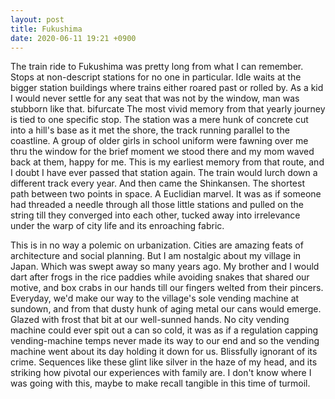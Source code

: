 ```yaml
---
layout: post
title: Fukushima
date: 2020-06-11 19:21 +0900
---
```

The train ride to Fukushima was pretty long from what I can remember. Stops at non-descript stations for no one in particular. Idle waits at the bigger station buildings where trains either roared past or rolled by. As a kid I would never settle for any seat that was not by the window, man was stubborn like that.
bifurcate
The most vivid memory from that yearly journey is tied to one specific stop. The station was a mere hunk of concrete cut into a hill's base as it met the shore, the track running parallel to the coastline. A group of older girls in school uniform were fawning over me thru the window for the brief moment we stood there and my mom waved back at them, happy for me. This is my earliest memory from that route, and I doubt I have ever passed that station again. The  train would lurch down a different track every year. And then came the Shinkansen. The shortest path between two points in space. A Euclidian marvel. It was as if someone had threaded a needle through all those little stations and pulled on the string till they converged into each other, tucked away into irrelevance under the warp of city life and its enroaching fabric.

This is in no way a polemic on urbanization. Cities are amazing feats of architecture and social planning. But I am nostalgic about my village in Japan. Which was swept away so many years ago. My brother and I would dart after frogs in the rice paddies while avoiding snakes that shared our motive, and box crabs in our hands till our fingers welted from their pincers. Everyday, we'd make our way to the village's sole vending machine at sundown, and from that dusty hunk of aging metal our cans would emerge. Glazed with frost that bit at our well-sunned hands. No city vending machine could ever spit out a can so cold, it was as if a regulation capping vending-machine temps never made its way to our end and so the vending machine went about its day holding it down for us. Blissfully ignorant of its crime. Sequences like these glint like silver in the haze of my head, and its striking how pivotal our experiences with family are. I don't know where I was going with this, maybe to make recall tangible in this time of turmoil.